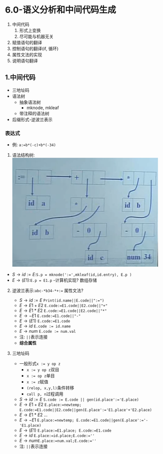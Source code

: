 # 6.0-语义分析和中间代码生成

1. 中间代码
   1. 形式上变换
   2. 尽可能与机器无关
2. 赋值语句的翻译
3. 控制语句的翻译(if, 循环)
4. 属性文法的实现
5. 说明语句翻译

## 1.中间代码

- 三地址码
- 语法树
  - 抽象语法树
    - mknode, mkleaf
  - 带注释的语法树
- 后缀形式-逆波兰表示

### 表达式

- 例: ``a:=b*(-c)+b*(-34)``

1. 语法结构树: ![语法结构树](./images/语法结构树1.png)

  - $S \rightarrow id:=E$:``S.p = mknode(':=',mkleaf(id,id.entry), E.p )``
  - $E \rightarrow (E1)$:``E.p = E1.p``
  -计算机实现? 数组存储

2. 逆波兰表示:``abc-*b34-*+:=``
    属性文法?
     - $S \rightarrow id:=E$ ``Print(id.name||E.code||":=")``
     - $E \rightarrow E1+E2$ ``E.code:=E1.code||E2.code||"+"``
     - $E \rightarrow E1*E2$ ``E.code:=E1.code||E2.code||"*"``
     - $E \rightarrow -E1$ ``E.code:=E1.code||"-"``
     - $E \rightarrow (E1)$ ``E.code:=E1.code``
     - $E \rightarrow id$ ``E.code := id.name``
     - $E \rightarrow num$ ``E.code := num.val``
     - 注: ``||``表示连接
     - **综合属性**

3. 三地址码

    - 一般形式``x := y op z``
      - ``x := y op z``双目
      - ``x := op z``单目
      - ``x := z``赋值
      - ``(relop, x,y,l)``条件转移
      - ``call p, n``过程调用
    - $S \rightarrow id:=E$ ``S.code := E.code || gen(id.place':='E.place)``
    - $E \rightarrow E1+E2$ ``E.place:=newtemp; E.code:=E1.code||E2.code||gen(E.place':='E1.place'+'E2.place) `` 
    - $E \rightarrow E1*E2$ ...
    - $E \rightarrow -E1$ ``E.place:=newtemp; E.code:=E1.code||gen(E.place':='-'E1.place) `` 
    - $E \rightarrow (E1)$ ``E.place:=E1.place; E.code:=E1.code``
    - $E \rightarrow id$ ``E.place:=id.place;E.code:=''``
    - $E \rightarrow num$``E.place:=num.val;E.code:=''``
    - 注: ``||``表示连接

